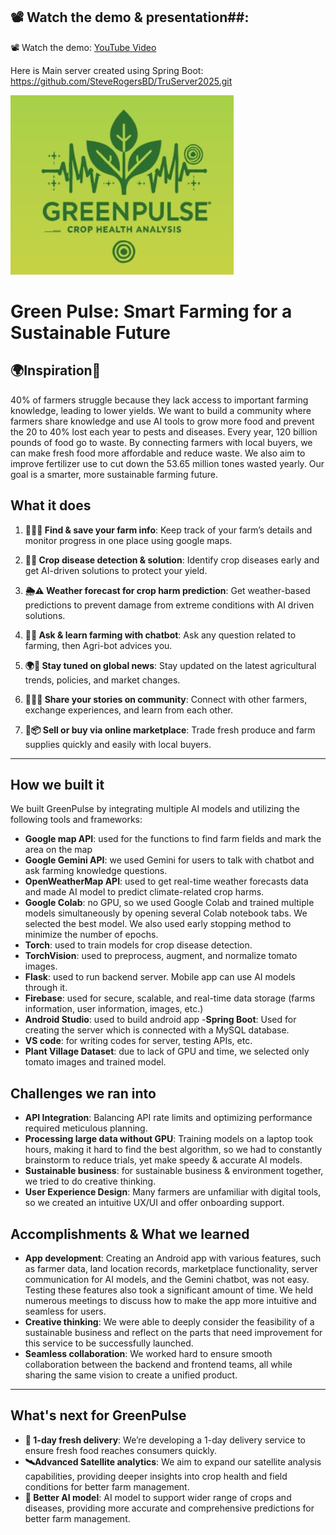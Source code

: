 ## 📽 Watch the demo & presentation##:
📽 Watch the demo: [YouTube Video](https://www.youtube.com/watch?v=MSem1tq8HHw&t=3s)

Here is Main server created using Spring Boot: https://github.com/SteveRogersBD/TruServer2025.git


![Green Pulse](logo1.png)
# **Green Pulse: Smart Farming for a Sustainable Future**   

## **🌍Inspiration🌱**  

40% of farmers struggle because they lack access to important farming knowledge, leading to lower yields. We want to build a community where farmers share knowledge and use AI tools to grow more food and prevent the 20 to 40% lost each year to pests and diseases. Every year, 120 billion pounds of food go to waste. By connecting farmers with local buyers, we can make fresh food more affordable and reduce waste. We also aim to improve fertilizer use to cut down the 53.65 million tones wasted yearly. Our goal is a smarter, more sustainable farming future.

## **What it does**
1. **👩‍🌾🌱 Find & save your farm info**: Keep track of your farm’s details and monitor progress in one place using google maps.  

2. **🤖🦠 Crop disease detection & solution**: Identify crop diseases early and get AI-driven solutions to protect your yield.  

3. **🌦️⚠️ Weather forecast for crop harm prediction**: Get weather-based predictions to prevent damage from extreme conditions with AI driven solutions.  

4. **🤖🌱 Ask & learn farming with chatbot**: Ask any question related to farming, then Agri-bot advices you.

5. **🌍📰 Stay tuned on global news**: Stay updated on the latest agricultural trends, policies, and market changes.  

6. **👩‍🌾🌱 Share your stories on community**: Connect with other farmers, exchange experiences, and learn from each other.  

7. **🚜📦 Sell or buy via online marketplace**: Trade fresh produce and farm supplies quickly and easily with local buyers.  

---

## **How we built it**

We built GreenPulse by integrating multiple AI models and utilizing the following tools and frameworks:

- **Google map API**: used for the functions to find farm fields and mark the area on the map
- **Google Gemini API**: we used Gemini for users to talk with chatbot and ask farming knowledge questions.
- **OpenWeatherMap API**: used to get real-time weather forecasts data and made AI model to predict climate-related crop harms.
- **Google Colab**: no GPU, so we used Google Colab and trained multiple models simultaneously by opening several Colab notebook tabs. We selected the best model. We also used early stopping method to minimize the number of epochs.
- **Torch**: used to train models for crop disease detection.
- **TorchVision**: used to preprocess, augment, and normalize tomato images.
- **Flask**:  used to run backend server. Mobile app can use AI models through it.
- **Firebase**: used for secure, scalable, and real-time data storage (farms information, user information, images, etc.)
- **Android Studio**: used to build android app
-**Spring Boot**: Used for creating the server which is connected with a MySQL database. 
- **VS code**: for writing codes for server, testing APIs, etc.
- **Plant Village Dataset**: due to lack of GPU and time, we selected only tomato images and trained model.

## **Challenges we ran into**

- **API Integration**: Balancing API rate limits and optimizing performance required meticulous planning.
- **Processing large data without GPU**: Training models on a laptop took hours, making it hard to find the best algorithm, so we had to constantly brainstorm to reduce trials, yet make speedy & accurate AI models.
- **Sustainable business**: for sustainable business & environment together, we tried to do creative thinking.
- **User Experience Design**: Many farmers are unfamiliar with digital tools, so we created an intuitive UX/UI and offer onboarding support.

## **Accomplishments & What we learned**

- **App development**: Creating an Android app with various features, such as farmer data, land location records, marketplace functionality, server communication for AI models, and the Gemini chatbot, was not easy. Testing these features also took a significant amount of time. We held numerous meetings to discuss how to make the app more intuitive and seamless for users.
- **Creative thinking**: We were able to deeply consider the feasibility of a sustainable business and reflect on the parts that need improvement for this service to be successfully launched.
- **Seamless collaboration**: We worked hard to ensure smooth collaboration between the backend and frontend teams, all while sharing the same vision to create a unified product.

---

## **What's next for GreenPulse**

- **🚚 1-day fresh delivery**: We’re developing a 1-day delivery service to ensure fresh food reaches consumers quickly.
- **🛰️Advanced Satellite analytics**: We aim to expand our satellite analysis capabilities, providing deeper insights into crop health and field conditions for better farm management.
- **🤖 Better AI model**: AI model to support wider range of crops and diseases, providing more accurate and comprehensive predictions for better farm management.
